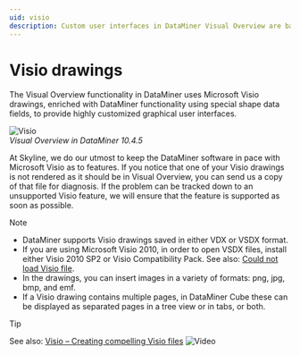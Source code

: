 ```yaml
---
uid: visio
description: Custom user interfaces in DataMiner Visual Overview are based on Microsoft Visio drawings enriched with DataMiner functionality using shape data.
---
```


# Visio drawings

The Visual Overview functionality in DataMiner uses Microsoft Visio drawings, enriched with DataMiner functionality using special shape data fields, to provide highly customized graphical user interfaces.

![Visio](~/user-guide/images/Visio_Drawings.png)<br>*Visual Overview in DataMiner 10.4.5*

At Skyline, we do our utmost to keep the DataMiner software in pace with Microsoft Visio as to features. If you notice that one of your Visio drawings is not rendered as it should be in Visual Overview, you can send us a copy of that file for diagnosis. If the problem can be tracked down to an unsupported Visio feature, we will ensure that the feature is supported as soon as possible.

> [!NOTE]
>
> - DataMiner supports Visio drawings saved in either VDX or VSDX format.
> - If you are using Microsoft Visio 2010, in order to open VSDX files, install either Visio 2010 SP2 or Visio Compatibility Pack. See also: [Could not load Visio file](xref:Could_not_load_Visio_file).
> - In the drawings, you can insert images in a variety of formats: png, jpg, bmp, and emf.
> - If a Visio drawing contains multiple pages, in DataMiner Cube these can be displayed as separated pages in a tree view or in tabs, or both.

> [!TIP]
> See also: [Visio – Creating compelling Visio files](https://community.dataminer.services/video/visio-creating-compelling-visio-files/) ![Video](~/user-guide/images/video_Duo.png)